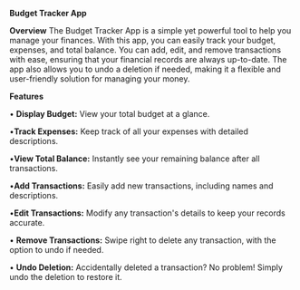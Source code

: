 **Budget Tracker App**

**Overview**
The Budget Tracker App is a simple yet powerful tool to help you manage your finances. With this app, you can easily track your budget, expenses, and total balance. You can add, edit, and remove transactions with ease, ensuring that your financial records are always up-to-date. The app also allows you to undo a deletion if needed, making it a flexible and user-friendly solution for managing your money.

**Features**

•	**Display Budget:** View your total budget at a glance.

•**Track Expenses:** Keep track of all your expenses with detailed descriptions.

•**View Total Balance:** Instantly see your remaining balance after all transactions.

•**Add Transactions:** Easily add new transactions, including names and descriptions.

•**Edit Transactions:** Modify any transaction's details to keep your records accurate.

•	**Remove Transactions:** Swipe right to delete any transaction, with the option to undo if needed.

•	**Undo Deletion:** Accidentally deleted a transaction? No problem! Simply undo the deletion to restore it.

